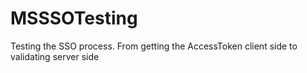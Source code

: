 # MSSSOTesting
Testing the SSO process. From getting the AccessToken client side to validating server side
